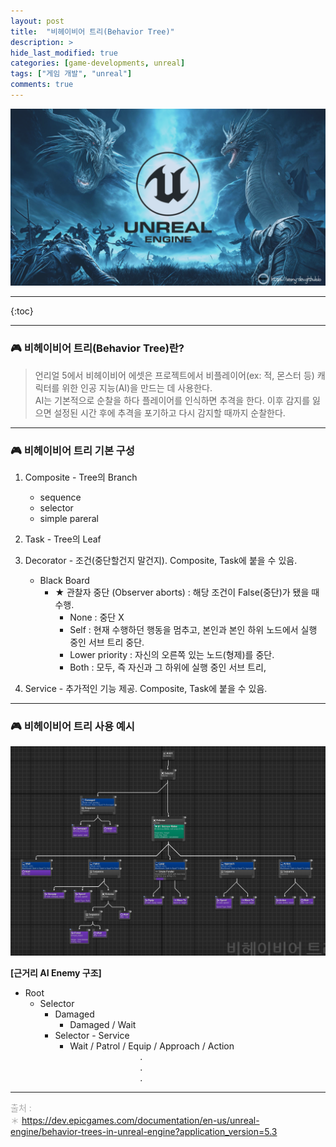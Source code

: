 ```yaml
---
layout: post
title:  "비헤이비어 트리(Behavior Tree)"
description: >
hide_last_modified: true
categories: [game-developments, unreal]
tags: ["게임 개발", "unreal"]
comments: true
---
```


<p align="center">
  <img src="../../../assets/img/blog/unreal/unreal_img.png"/>
</p>

----

{:toc}

----
### 🎮 비헤이비어 트리(Behavior Tree)란?
> 언리얼 5에서 비헤이비어 에셋은 프로젝트에서 비플레이어(ex: 적, 몬스터 등) 캐릭터를 위한 인공 지능(AI)을 만드는 데 사용한다. <br>
AI는 기본적으로 순찰을 하다 플레이어를 인식하면 추격을 한다. 이후 감지를 잃으면 설정된 시간 후에 추격을 포기하고 다시 감지할 때까지 순찰한다.

----
### 🎮 비헤이비어 트리 기본 구성

1. Composite - Tree의 Branch
	- sequence
	- selector
	- simple pareral
 
2. Task - Tree의 Leaf
 
3. Decorator - 조건(중단할건지 말건지). Composite, Task에 붙을 수 있음. 
	- Black Board
		- ★ 관찰자 중단 (Observer aborts) : 해당 조건이 False(중단)가 됐을 때 수행.
			- None : 중단 X
			- Self : 현재 수행하던 행동을 멈추고, 본인과 본인 하위 노드에서 실행 중인 서브 트리 중단. 
			- Lower priority : 자신의 오른쪽 있는 노드(형제)를 중단.
			- Both : 모두, 즉 자신과 그 하위에 실행 중인 서브 트리, 

4. Service - 추가적인 기능 제공. Composite, Task에 붙을 수 있음. 

----
### 🎮 비헤이비어 트리 사용 예시
<p align="center">
  <img src="../../../assets/img/blog/unreal/behavior_tree_study_img.png"/>
</p>

**[근거리 AI Enemy 구조]**

- Root 
	- Selector
		- Damaged 
			- Damaged / Wait
		- Selector - Service
			- Wait / Patrol / Equip / Approach / Action <br>
&emsp;&emsp;&emsp;&emsp;&emsp;&emsp;&emsp;&emsp;. <br>
&emsp;&emsp;&emsp;&emsp;&emsp;&emsp;&emsp;&emsp;. <br>
&emsp;&emsp;&emsp;&emsp;&emsp;&emsp;&emsp;&emsp;. <br>

----
<span style="color:darkgray; font-size:14px;"> 출처 : <br>
＊ https://dev.epicgames.com/documentation/en-us/unreal-engine/behavior-trees-in-unreal-engine?application_version=5.3 <br>
</span>